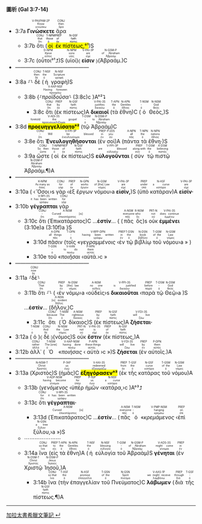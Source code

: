 #### 圖析 (Gal 3:7-14)

- <rt>3:7a</rt> <RUBY><ruby><ruby><strong>Γινώσκετε</strong><rt>γινώσκω</rt></ruby><rt>Know</rt></ruby><rt>V-PAI⁞PAM-2P</rt></RUBY> <RUBY><ruby><ruby>ἄρα<rt>ἄρα</rt></ruby><rt>then</rt></ruby><rt>CONJ</rt></RUBY>
	- <rt>3:7b</rt> <RUBY><ruby><ruby>ὅτι<rt>ὅτι</rt></ruby><rt>that</rt></ruby><rt>CONJ</rt></RUBY> (<mark><RUBY><ruby><ruby>οἱ<rt>ὁ</rt></ruby><rt>those</rt></ruby><rt>T-NPM</rt></RUBY> <RUBY><ruby><ruby>ἐκ<rt>ἐκ</rt></ruby><rt>of</rt></ruby><rt>PREP</rt></RUBY> <RUBY><ruby><ruby>πίστεως,<rt>πίστις</rt></ruby><rt>faith</rt></ruby><rt>N-GSF</rt></RUBY>°¹</mark>)S 
	- <rt>3:7c</rt> (<RUBY><ruby><ruby>οὗτοι°¹⮥<rt>οὗτος</rt></ruby><rt>these</rt></ruby><rt>D-NPM</rt></RUBY>)S (<RUBY><ruby><ruby>υἱοί<rt>υἱός</rt></ruby><rt>sons</rt></ruby><rt>N-NPM</rt></RUBY>)⦇ <RUBY><ruby><ruby><strong>εἰσιν</strong><rt>εἰμί</rt></ruby><rt>are</rt></ruby><rt>V-PAI-3P</rt></RUBY> ⦈(<RUBY><ruby><ruby>Ἀβραάμ.<rt>Ἀβραάμ</rt></ruby><rt>of Abraham</rt></ruby><rt>N-GSM-P</rt></RUBY>)C
- ——————————————
- <rt>3:8a</rt> ⸉⸊ <RUBY><ruby><ruby>δὲ<rt>δέ</rt></ruby><rt>then</rt></ruby><rt>CONJ</rt></RUBY> (<RUBY><ruby><ruby>ἡ<rt>ὁ</rt></ruby><rt>the</rt></ruby><rt>T-NSF</rt></RUBY> <RUBY><ruby><ruby>γραφὴ<rt>γραφή</rt></ruby><rt>Scripture</rt></ruby><rt>N-NSF</rt></RUBY>)S
	- <rt>3:8b</rt> {⸉<RUBY><ruby><ruby><em>προϊδοῦσα</em><rt>προοράω</rt></ruby><rt>Having foreseen</rt></ruby><rt>V-AAP-NSF</rt></RUBY>⸊ (<rt>3:8c</rt>)c }A°²⮧ 
		- <rt>3:8c</rt> <RUBY><ruby><ruby>ὅτι<rt>ὅτι</rt></ruby><rt>that</rt></ruby><rt>CONJ</rt></RUBY> (<RUBY><ruby><ruby>ἐκ<rt>ἐκ</rt></ruby><rt>by</rt></ruby><rt>PREP</rt></RUBY> <RUBY><ruby><ruby>πίστεως<rt>πίστις</rt></ruby><rt>faith</rt></ruby><rt>N-GSF</rt></RUBY>)A <RUBY><ruby><ruby><strong>δικαιοῖ</strong><rt>δικαιόω</rt></ruby><rt>justifies</rt></ruby><rt>V-PAI-3S</rt></RUBY> (<RUBY><ruby><ruby>τὰ<rt>ὁ</rt></ruby><rt>the</rt></ruby><rt>T-APN</rt></RUBY> <RUBY><ruby><ruby>ἔθνη<rt>ἔθνος</rt></ruby><rt>Gentiles</rt></ruby><rt>N-APN</rt></RUBY>)C (<RUBY><ruby><ruby>ὁ<rt>ὁ</rt></ruby><rt>-</rt></ruby><rt>T-NSM</rt></RUBY> <RUBY><ruby><ruby>Θεὸς,<rt>θεός</rt></ruby><rt>God</rt></ruby><rt>N-NSM</rt></RUBY>)S 
- <rt>3:8d</rt> <RUBY><ruby><ruby><mark><strong>προευηγγελίσατο°²</strong></mark><rt>προευαγγελίζομαι</rt></ruby><rt>foretold the gospel</rt></ruby><rt>V-ADI-3S</rt></RUBY> (<RUBY><ruby><ruby>τῷ<rt>ὁ</rt></ruby><rt>-</rt></ruby><rt>T-DSM</rt></RUBY> <RUBY><ruby><ruby>Ἀβραὰμ<rt>Ἀβραάμ</rt></ruby><rt>to Abraham</rt></ruby><rt>N-DSM-P</rt></RUBY>)C
	- <rt>3:8e</rt> <RUBY><ruby><ruby>ὅτι<rt>ὅτι</rt></ruby><rt>-</rt></ruby><rt>CONJ</rt></RUBY> <RUBY><ruby><ruby><strong>Ἐνευλογηθήσονται</strong><rt>ἐνευλογέομαι</rt></ruby><rt>Will be blessed</rt></ruby><rt>V-FPI-3P</rt></RUBY> (<RUBY><ruby><ruby>ἐν<rt>ἐν</rt></ruby><rt>in</rt></ruby><rt>PREP</rt></RUBY> <RUBY><ruby><ruby>σοὶ<rt>σύ</rt></ruby><rt>you</rt></ruby><rt>P-2DS</rt></RUBY>)A (<RUBY><ruby><ruby>πάντα<rt>πᾶς</rt></ruby><rt>all</rt></ruby><rt>A-NPN</rt></RUBY> <RUBY><ruby><ruby>τὰ<rt>ὁ</rt></ruby><rt>the</rt></ruby><rt>T-NPN</rt></RUBY> <RUBY><ruby><ruby>ἔθνη·<rt>ἔθνος</rt></ruby><rt>nations</rt></ruby><rt>N-NPN</rt></RUBY>)S
	- <rt>3:9a</rt> <RUBY><ruby><ruby>ὥστε<rt>ὥστε</rt></ruby><rt>So then</rt></ruby><rt>CONJ</rt></RUBY> (<RUBY><ruby><ruby>οἱ<rt>ὁ</rt></ruby><rt>those</rt></ruby><rt>T-NPM</rt></RUBY> <RUBY><ruby><ruby>ἐκ<rt>ἐκ</rt></ruby><rt>of</rt></ruby><rt>PREP</rt></RUBY> <RUBY><ruby><ruby>πίστεως<rt>πίστις</rt></ruby><rt>faith</rt></ruby><rt>N-GSF</rt></RUBY>)S <RUBY><ruby><ruby><strong>εὐλογοῦνται</strong><rt>εὐλογέω</rt></ruby><rt>are blessed</rt></ruby><rt>V-PPI-3P</rt></RUBY> (<RUBY><ruby><ruby>σὺν<rt>σύν</rt></ruby><rt>along with</rt></ruby><rt>PREP</rt></RUBY> <RUBY><ruby><ruby>τῷ<rt>ὁ</rt></ruby><rt>the</rt></ruby><rt>T-DSM</rt></RUBY> <RUBY><ruby><ruby>πιστῷ<rt>πιστός</rt></ruby><rt>believing</rt></ruby><rt>A-DSM</rt></RUBY> <RUBY><ruby><ruby>Ἀβραάμ.¶<rt>Ἀβραάμ</rt></ruby><rt>Abraham</rt></ruby><rt>N-DSM-P</rt></RUBY>)A
- ——————————————
- <rt>3:10a</rt> ( ‹<RUBY><ruby><ruby>Ὅσοι<rt>ὅσος</rt></ruby><rt>As many as</rt></ruby><rt>K-NPM</rt></RUBY>›s <RUBY><ruby><ruby>γὰρ<rt>γάρ</rt></ruby><rt>for</rt></ruby><rt>CONJ</rt></RUBY> ‹<RUBY><ruby><ruby>ἐξ<rt>ἐκ</rt></ruby><rt>of</rt></ruby><rt>PREP</rt></RUBY> <RUBY><ruby><ruby>ἔργων<rt>ἔργον</rt></ruby><rt>works</rt></ruby><rt>N-GPN</rt></RUBY> <RUBY><ruby><ruby>νόμου<rt>νόμος</rt></ruby><rt>of [the] Law</rt></ruby><rt>N-GSM</rt></RUBY>›a <RUBY><ruby><ruby><strong>εἰσὶν,</strong><rt>εἰμί</rt></ruby><rt>are</rt></ruby><rt>V-PAI-3P</rt></RUBY>)S (<RUBY><ruby><ruby>ὑπὸ<rt>ὑπό</rt></ruby><rt>under</rt></ruby><rt>PREP</rt></RUBY> <RUBY><ruby><ruby>κατάραν<rt>κατάρα</rt></ruby><rt>a curse</rt></ruby><rt>N-ASF</rt></RUBY>)A <RUBY><ruby><ruby><strong>εἰσίν·</strong><rt>εἰμί</rt></ruby><rt>are</rt></ruby><rt>V-PAI-3P</rt></RUBY> 
- <rt>3:10b</rt> <RUBY><ruby><ruby><strong>γέγραπται</strong><rt>γράφω</rt></ruby><rt>it has been written</rt></ruby><rt>V-RPI-3S</rt></RUBY> <RUBY><ruby><ruby>γὰρ<rt>γάρ</rt></ruby><rt>for</rt></ruby><rt>CONJ</rt></RUBY>
	- <rt>3:10c</rt> <RUBY><ruby><ruby>ὅτι<rt>ὅτι</rt></ruby><rt>-</rt></ruby><rt>CONJ</rt></RUBY> (<RUBY><ruby><ruby>Ἐπικατάρατος<rt>ἐπικατάρατος</rt></ruby><rt>Cursed [is]</rt></ruby><rt>A-NSM</rt></RUBY>)C ...**ἐστίν**... { (<RUBY><ruby><ruby>πᾶς<rt>πᾶς</rt></ruby><rt>everyone</rt></ruby><rt>A-NSM</rt></RUBY> <RUBY><ruby><ruby>ὃς<rt>ὅς</rt></ruby><rt>who</rt></ruby><rt>R-NSM</rt></RUBY>)s <RUBY><ruby><ruby>οὐκ<rt>οὐ</rt></ruby><rt>not</rt></ruby><rt>PRT-N</rt></RUBY> <RUBY><ruby><ruby><strong>ἐμμένει</strong><rt>ἐμμένω</rt></ruby><rt>does continue</rt></ruby><rt>V-PAI-3S</rt></RUBY> (<rt>3:10e</rt>)a (<rt>3:10f</rt>)a }S
		- <rt>3:10d</rt> <RUBY><ruby><ruby>πᾶσιν<rt>πᾶς</rt></ruby><rt>all things</rt></ruby><rt>A-DPN</rt></RUBY> (<RUBY><ruby><ruby>τοῖς<rt>ὁ</rt></ruby><rt>-</rt></ruby><rt>T-DPN</rt></RUBY> «<RUBY><ruby><ruby><em>γεγραμμένοις</em><rt>γράφω</rt></ruby><rt>having been written</rt></ruby><rt>V-RPP-DPN</rt></RUBY> ‹<RUBY><ruby><ruby>ἐν<rt>ἐν</rt></ruby><rt>in</rt></ruby><rt>PREP</rt></RUBY> <RUBY><ruby><ruby>τῷ<rt>ὁ</rt></ruby><rt>the</rt></ruby><rt>T-DSN</rt></RUBY> <RUBY><ruby><ruby>βιβλίῳ<rt>βιβλίον</rt></ruby><rt>book</rt></ruby><rt>N-DSN</rt></RUBY> <RUBY><ruby><ruby>τοῦ<rt>ὁ</rt></ruby><rt>of the</rt></ruby><rt>T-GSM</rt></RUBY> <RUBY><ruby><ruby>νόμου<rt>νόμος</rt></ruby><rt>Law</rt></ruby><rt>N-GSM</rt></RUBY>›a » ) 
		- <rt>3:10e</rt> <RUBY><ruby><ruby>τοῦ<rt>ὁ</rt></ruby><rt>-</rt></ruby><rt>T-GSN</rt></RUBY> «<RUBY><ruby><ruby><em>ποιῆσαι</em><rt>ποιέω</rt></ruby><rt>to do</rt></ruby><rt>V-AAN</rt></RUBY> ‹<RUBY><ruby><ruby>αὐτά.<rt>αὐτός</rt></ruby><rt>them</rt></ruby><rt>P-APN</rt></RUBY>›c »
- ——————————————
- <rt>3:11a</rt> ⸉<RUBY><ruby><ruby>δὲ<rt>δέ</rt></ruby><rt>now</rt></ruby><rt>CONJ</rt></RUBY>⸊
	- <rt>3:11b</rt> <RUBY><ruby><ruby>ὅτι<rt>ὅτι</rt></ruby><rt>That</rt></ruby><rt>CONJ</rt></RUBY> ⸉⸊ ( ‹<RUBY><ruby><ruby>ἐν<rt>ἐν</rt></ruby><rt>by</rt></ruby><rt>PREP</rt></RUBY> <RUBY><ruby><ruby>νόμῳ<rt>νόμος</rt></ruby><rt>[the] law</rt></ruby><rt>N-DSM</rt></RUBY>›a ‹<RUBY><ruby><ruby>οὐδεὶς<rt>οὐδείς</rt></ruby><rt>no one</rt></ruby><rt>A-NSM</rt></RUBY>›s <RUBY><ruby><ruby><strong>δικαιοῦται</strong><rt>δικαιόω</rt></ruby><rt>is justified</rt></ruby><rt>V-PPI-3S</rt></RUBY> ‹<RUBY><ruby><ruby>παρὰ<rt>παρά</rt></ruby><rt>before</rt></ruby><rt>PREP</rt></RUBY> <RUBY><ruby><ruby>τῷ<rt>ὁ</rt></ruby><rt>-</rt></ruby><rt>T-DSM</rt></RUBY> <RUBY><ruby><ruby>Θεῷ<rt>θεός</rt></ruby><rt>God</rt></ruby><rt>N-DSM</rt></RUBY>›a )S ...**ἐστίν**... (<RUBY><ruby><ruby>δῆλον,<rt>δῆλος</rt></ruby><rt>[is] evident</rt></ruby><rt>A-NSN</rt></RUBY>)C
		- <rt>3:11c</rt> <RUBY><ruby><ruby>ὅτι<rt>ὅτι</rt></ruby><rt>because</rt></ruby><rt>CONJ</rt></RUBY> (<RUBY><ruby><ruby>Ὁ<rt>ὁ</rt></ruby><rt>The</rt></ruby><rt>T-NSM</rt></RUBY> <RUBY><ruby><ruby>δίκαιος<rt>δίκαιος</rt></ruby><rt>righteous</rt></ruby><rt>A-NSM</rt></RUBY>)S (<RUBY><ruby><ruby>ἐκ<rt>ἐκ</rt></ruby><rt>by</rt></ruby><rt>PREP</rt></RUBY> <RUBY><ruby><ruby>πίστεως<rt>πίστις</rt></ruby><rt>faith</rt></ruby><rt>N-GSF</rt></RUBY>)A <RUBY><ruby><ruby><strong>ζήσεται·</strong><rt>ζάω</rt></ruby><rt>will live</rt></ruby><rt>V-FDI-3S</rt></RUBY>
- <rt>3:12a</rt> (<RUBY><ruby><ruby>ὁ<rt>ὁ</rt></ruby><rt>-</rt></ruby><rt>T-NSM</rt></RUBY>)⦇ <RUBY><ruby><ruby>δὲ<rt>δέ</rt></ruby><rt>And</rt></ruby><rt>CONJ</rt></RUBY> ⦈(<RUBY><ruby><ruby>νόμος<rt>νόμος</rt></ruby><rt>the Law</rt></ruby><rt>N-NSM</rt></RUBY>)S <RUBY><ruby><ruby>οὐκ<rt>οὐ</rt></ruby><rt>not</rt></ruby><rt>PRT-N</rt></RUBY> <RUBY><ruby><ruby><strong>ἔστιν</strong><rt>εἰμί</rt></ruby><rt>is</rt></ruby><rt>V-PAI-3S</rt></RUBY> (<RUBY><ruby><ruby>ἐκ<rt>ἐκ</rt></ruby><rt>of</rt></ruby><rt>PREP</rt></RUBY> <RUBY><ruby><ruby>πίστεως,<rt>πίστις</rt></ruby><rt>faith</rt></ruby><rt>N-GSF</rt></RUBY>)A
- <rt>3:12b</rt> <RUBY><ruby><ruby>ἀλλ᾽<rt>ἀλλά</rt></ruby><rt>rather</rt></ruby><rt>CONJ</rt></RUBY> (<RUBY><ruby><ruby>Ὁ<rt>ὁ</rt></ruby><rt>The [one]</rt></ruby><rt>T-NSM</rt></RUBY> «<RUBY><ruby><ruby><em>ποιήσας</em><rt>ποιέω</rt></ruby><rt>having done</rt></ruby><rt>V-AAP-NSM</rt></RUBY> ‹<RUBY><ruby><ruby>αὐτὰ<rt>αὐτός</rt></ruby><rt>these things</rt></ruby><rt>P-APN</rt></RUBY>›c »)S <RUBY><ruby><ruby><strong>ζήσεται</strong><rt>ζάω</rt></ruby><rt>will live</rt></ruby><rt>V-FDI-3S</rt></RUBY> (<RUBY><ruby><ruby>ἐν<rt>ἐν</rt></ruby><rt>by</rt></ruby><rt>PREP</rt></RUBY> <RUBY><ruby><ruby>αὐτοῖς.<rt>αὐτός</rt></ruby><rt>them</rt></ruby><rt>P-DPN</rt></RUBY>)A
- ——————————————
- <rt>3:13a</rt> (<RUBY><ruby><ruby>Χριστὸς<rt>Χριστός</rt></ruby><rt>Christ</rt></ruby><rt>N-NSM-T</rt></RUBY>)S (<RUBY><ruby><ruby>ἡμᾶς<rt>ἐγώ</rt></ruby><rt>us</rt></ruby><rt>P-1AP</rt></RUBY>)C <RUBY><ruby><ruby><mark><strong>ἐξηγόρασεν°³</strong></mark><rt>ἐξαγοράζω</rt></ruby><rt>redeemed</rt></ruby><rt>V-AAI-3S</rt></RUBY> (<RUBY><ruby><ruby>ἐκ<rt>ἐκ</rt></ruby><rt>from</rt></ruby><rt>PREP</rt></RUBY> <RUBY><ruby><ruby>τῆς<rt>ὁ</rt></ruby><rt>the</rt></ruby><rt>T-GSF</rt></RUBY> <RUBY><ruby><ruby>κατάρας<rt>κατάρα</rt></ruby><rt>curse</rt></ruby><rt>N-GSF</rt></RUBY> <RUBY><ruby><ruby>τοῦ<rt>ὁ</rt></ruby><rt>of the</rt></ruby><rt>T-GSM</rt></RUBY> <RUBY><ruby><ruby>νόμου<rt>νόμος</rt></ruby><rt>Law</rt></ruby><rt>N-GSM</rt></RUBY>)A 
	- <rt>3:13b</rt> (<RUBY><ruby><ruby><em>γενόμενος</em><rt>γίνομαι</rt></ruby><rt>having become</rt></ruby><rt>V-ADP-NSM</rt></RUBY> ‹<RUBY><ruby><ruby>ὑπὲρ<rt>ὑπέρ</rt></ruby><rt>for</rt></ruby><rt>PREP</rt></RUBY> <RUBY><ruby><ruby>ἡμῶν<rt>ἐγώ</rt></ruby><rt>us</rt></ruby><rt>P-1GP</rt></RUBY> ‹<RUBY><ruby><ruby>κατάρα,<rt>κατάρα</rt></ruby><rt>a curse</rt></ruby><rt>N-NSF</rt></RUBY>›c )A°³⮥
	- <rt>3:13c</rt> <RUBY><ruby><ruby>ὅτι<rt>ὅτι</rt></ruby><rt>for</rt></ruby><rt>CONJ</rt></RUBY> <RUBY><ruby><ruby><strong>γέγραπται·</strong><rt>γράφω</rt></ruby><rt>it has been written</rt></ruby><rt>V-RPI-3S</rt></RUBY> 
		- <rt>3:13d</rt> (<RUBY><ruby><ruby>Ἐπικατάρατος<rt>ἐπικατάρατος</rt></ruby><rt>Cursed [is]</rt></ruby><rt>A-NSM</rt></RUBY>)C ...**ἐστίν**... (<RUBY><ruby><ruby>πᾶς<rt>πᾶς</rt></ruby><rt>everyone</rt></ruby><rt>A-NSM</rt></RUBY> <RUBY><ruby><ruby>ὁ<rt>ὁ</rt></ruby><rt>-</rt></ruby><rt>T-NSM</rt></RUBY> «<RUBY><ruby><ruby><em>κρεμάμενος</em><rt>κρεμάω</rt></ruby><rt>hanging</rt></ruby><rt>V-PMP-NSM</rt></RUBY> ‹<RUBY><ruby><ruby>ἐπὶ<rt>ἐπί</rt></ruby><rt>on</rt></ruby><rt>PREP</rt></RUBY> <RUBY><ruby><ruby>ξύλου,<rt>ξύλον</rt></ruby><rt>a tree</rt></ruby><rt>N-GSN</rt></RUBY>›a »)S
	- ⋯⋯⋯⋯⋯⋯⋯
	- <rt>3:14a</rt> <RUBY><ruby><ruby>ἵνα<rt>ἵνα</rt></ruby><rt>so that</rt></ruby><rt>CONJ</rt></RUBY> (<RUBY><ruby><ruby>εἰς<rt>εἰς</rt></ruby><rt>to</rt></ruby><rt>PREP</rt></RUBY> <RUBY><ruby><ruby>τὰ<rt>ὁ</rt></ruby><rt>the</rt></ruby><rt>T-APN</rt></RUBY> <RUBY><ruby><ruby>ἔθνη<rt>ἔθνος</rt></ruby><rt>Gentiles</rt></ruby><rt>N-APN</rt></RUBY>)A (<RUBY><ruby><ruby>ἡ<rt>ὁ</rt></ruby><rt>the</rt></ruby><rt>T-NSF</rt></RUBY> <RUBY><ruby><ruby>εὐλογία<rt>εὐλογία</rt></ruby><rt>blessing</rt></ruby><rt>N-NSF</rt></RUBY> <RUBY><ruby><ruby>τοῦ<rt>ὁ</rt></ruby><rt>-</rt></ruby><rt>T-GSM</rt></RUBY> <RUBY><ruby><ruby>Ἀβραὰμ<rt>Ἀβραάμ</rt></ruby><rt>of Abraham</rt></ruby><rt>N-GSM-P</rt></RUBY>)S <RUBY><ruby><ruby><strong>γένηται</strong><rt>γίνομαι</rt></ruby><rt>might come</rt></ruby><rt>V-ADS-3S</rt></RUBY> (<RUBY><ruby><ruby>ἐν<rt>ἐν</rt></ruby><rt>in</rt></ruby><rt>PREP</rt></RUBY> <RUBY><ruby><ruby>Χριστῷ<rt>Χριστός</rt></ruby><rt>Christ</rt></ruby><rt>N-DSM-T</rt></RUBY> <RUBY><ruby><ruby>Ἰησοῦ,<rt>Ἰησοῦς</rt></ruby><rt>Jesus</rt></ruby><rt>N-DSM-P</rt></RUBY>)A 
		- <rt>3:14b</rt> <RUBY><ruby><ruby>ἵνα<rt>ἵνα</rt></ruby><rt>so that</rt></ruby><rt>CONJ</rt></RUBY> (<RUBY><ruby><ruby>τὴν<rt>ὁ</rt></ruby><rt>the</rt></ruby><rt>T-ASF</rt></RUBY> <RUBY><ruby><ruby>ἐπαγγελίαν<rt>ἐπαγγελία</rt></ruby><rt>promise</rt></ruby><rt>N-ASF</rt></RUBY> <RUBY><ruby><ruby>τοῦ<rt>ὁ</rt></ruby><rt>of the</rt></ruby><rt>T-GSN</rt></RUBY> <RUBY><ruby><ruby>Πνεύματος<rt>πνεῦμα</rt></ruby><rt>Spirit</rt></ruby><rt>N-GSN</rt></RUBY>)C <RUBY><ruby><ruby><strong>λάβωμεν</strong><rt>λαμβάνω</rt></ruby><rt>we might receive</rt></ruby><rt>V-AAS-1P</rt></RUBY> (<RUBY><ruby><ruby>διὰ<rt>διά</rt></ruby><rt>through</rt></ruby><rt>PREP</rt></RUBY> <RUBY><ruby><ruby>τῆς<rt>ὁ</rt></ruby><rt>-</rt></ruby><rt>T-GSF</rt></RUBY> <RUBY><ruby><ruby>πίστεως.¶<rt>πίστις</rt></ruby><rt>faith</rt></ruby><rt>N-GSF</rt></RUBY>)A






---
[加拉太書希臘文筆記 ↵](Galatians-Notes.md)